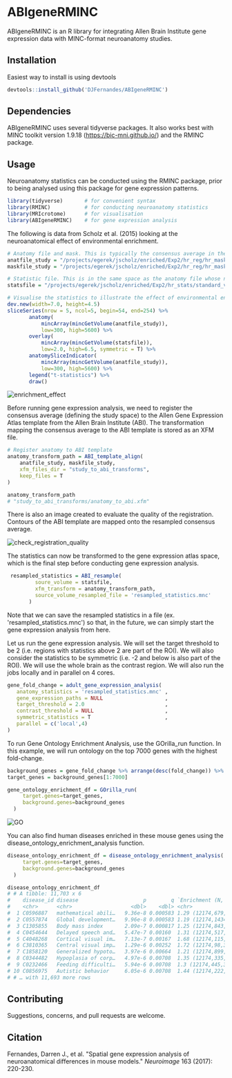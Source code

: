 # ABIgeneRMINC

ABIgeneRMINC is an R library for integrating Allen Brain Institute gene expression data with MINC-format neuroanatomy studies.



## Installation

Easiest way to install is using devtools

```R
devtools::install_github('DJFernandes/ABIgeneRMINC')
```



## Dependencies

ABIgeneRMINC uses several tidyverse packages. It also works best with MINC toolkit version 1.9.18 (https://bic-mni.github.io/) and the RMINC package. 

## Usage

Neuroanatomy statistics can be conducted using the RMINC package, prior to being analysed using this package for gene expression patterns. 

```R
library(tidyverse)       # for convenient syntax
library(RMINC)           # for conducting neuroanatomy statistics
library(MRIcrotome)      # for visualisation
library(ABIgeneRMINC)    # for gene expression analysis
```



The following is data from Scholz et al. (2015) looking at the neuroanatomical effect of environmental enrichment. 

```R
# Anatomy file and mask. This is typically the consensus average in the study
anatfile_study = "/projects/egerek/jscholz/enriched/Exp2/hr_reg/hr_masks/template.mnc"
maskfile_study = "/projects/egerek/jscholz/enriched/Exp2/hr_reg/hr_masks/mask_dil.mnc"

# Statistic file. This is in the same space as the anatomy file whose numerical value at each voxel represents a quantity of statistical interest (i.e. t-statistic)
statsfile = "/projects/egerek/jscholz/enriched/Exp2/hr_stats/standard_vs_maze_0.2_tvalue-conditionMaze.mnc"

# Visualise the statistics to illustrate the effect of environmental enrichment on the mouse brain.
dev.new(width=7.0, height=4.5)
sliceSeries(nrow = 5, ncol=5, begin=54, end=254) %>%
       anatomy(
           mincArray(mincGetVolume(anatfile_study)), 
           low=300, high=5600) %>%
       overlay(
           mincArray(mincGetVolume(statsfile)), 
           low=2.0, high=6.5, symmetric = T) %>%
       anatomySliceIndicator(
           mincArray(mincGetVolume(anatfile_study)), 
           low=300, high=5600) %>% 
       legend("t-statistics") %>%
       draw()
```

![enrichment_effect](https://wiki.mouseimaging.ca/download/attachments/10650346/enrichment_effect.png?version=2&modificationDate=1626296216408&api=v2)



Before running gene expression analysis, we need to register the consensus average (defining the study space) to the Allen Gene Expression Atlas template from the Allen Brain Institute (ABI). The transformation mapping the consensus average to the ABI template is stored as an XFM file.

```R
# Register anatomy to ABI template
anatomy_transform_path = ABI_template_align(
    anatfile_study, maskfile_study,
    xfm_files_dir = "study_to_abi_transforms", 
    keep_files = T
) 

anatomy_transform_path
# "study_to_abi_transforms/anatomy_to_abi.xfm"
```



There is also an image created to evaluate the quality of the registration. Contours of the ABI template are mapped onto the resampled consensus average. 

![check_registration_quality](https://wiki.mouseimaging.ca/download/attachments/10650346/check_registration_quality.png?version=1&modificationDate=1626296283407&api=v2)



The statistics can now be transformed to the gene expression atlas space, which is the final step before conducting gene expression analysis. 

```R
 resampled_statistics = ABI_resample(
         soure_volume = statsfile, 
         xfm_transform = anatomy_transform_path, 
         source_volume_resampled_file = 'resampled_statistics.mnc'
       ) 
```

Note that we can save the resampled statistics in a file (ex. 'resampled_statistics.mnc') so that, in the future, we can simply start the gene expression analysis from here. 

Let us run the gene expression analysis. We will set the target threshold to be 2 (i.e. regions with statistics above 2 are part of the ROI). We will also consider the statistics to be symmetric (i.e. -2 and below is also part of the ROI). We will use the whole brain as the contrast region. We will also run the jobs locally and in parallel on 4 cores. 

```R
gene_fold_change = adult_gene_expression_analysis(
   anatomy_statistics = 'resampled_statistics.mnc' ,
   gene_expression_paths = NULL                    ,
   target_threshold = 2.0                          ,
   contrast_threshold = NULL                       ,
   symmetric_statistics = T                        ,
   parallel = c('local',4)
)
```



To run Gene Ontology Enrichment Analysis, use the GOrilla_run function. In this example, we will run ontology on the top 7000 genes with the highest fold-change. 

```R
background_genes = gene_fold_change %>% arrange(desc(fold_change)) %>% pull(acronym)
target_genes = background_genes[1:7000]

gene_ontology_enrichment_df = GOrilla_run(
     target.genes=target_genes,
     background.genes=background_genes
  )
```

![GO](https://wiki.mouseimaging.ca/download/attachments/10650346/GO.png?version=1&modificationDate=1626296493857&api=v2)

You can also find human diseases enriched in these mouse genes using the disease_ontology_enrichment_analysis function.

```R
disease_ontology_enrichment_df = disease_ontology_enrichment_analysis(
     target.genes=target_genes,
     background.genes=background_genes
  )

disease_ontology_enrichment_df
# # A tibble: 11,703 x 6
#    disease_id disease                     p        q `Enrichment (N, B,… Genes  
#    <chr>      <chr>                   <dbl>    <dbl> <chr>               <list> 
#  1 C0596887   mathematical abili…   9.36e-8 0.000583 1.29 (12174,679,39… <chr […
#  2 C0557874   Global development…   9.96e-8 0.000583 1.19 (12174,1434,3… <chr […
#  3 C1305855   Body mass index       2.09e-7 0.000817 1.25 (12174,843,39… <chr […
#  4 C0454644   Delayed speech and…   5.47e-7 0.00160  1.31 (12174,517,39… <chr […
#  5 C4048268   Cortical visual im…   7.13e-7 0.00167  1.68 (12174,115,39… <chr […
#  6 C3810365   Central visual imp…   1.29e-6 0.00252  1.72 (12174,98,397… <chr […
#  7 C1858120   Generalized hypoto…   3.97e-6 0.00664  1.21 (12174,899,39… <chr […
#  8 C0344482   Hypoplasia of corp…   4.97e-6 0.00708  1.35 (12174,335,39… <chr […
#  9 C0232466   Feeding difficulti…   5.94e-6 0.00708  1.3 (12174,445,397… <chr […
# 10 C0856975   Autistic behavior     6.05e-6 0.00708  1.44 (12174,222,39… <chr […
# # … with 11,693 more rows
```



## Contributing
Suggestions, concerns, and pull requests are welcome. 



## Citation

Fernandes, Darren J., et al. "Spatial gene expression analysis of neuroanatomical differences in mouse models." *Neuroimage* 163 (2017): 220-230.
